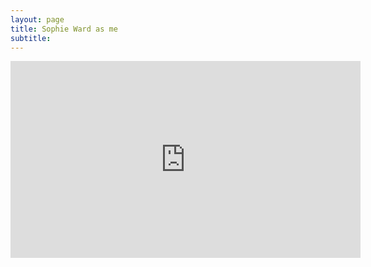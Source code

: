 ```yaml
---
layout: page
title: Sophie Ward as me
subtitle:   
---
```



<iframe width="560" height="315" src="https://www.youtube.com/embed/m-19ZMxdNgo" frameborder="0" allow="accelerometer; autoplay; encrypted-media; gyroscope; picture-in-picture" allowfullscreen></iframe>
